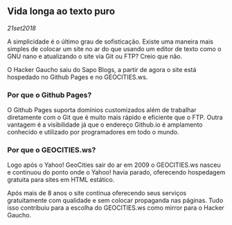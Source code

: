 ## Vida longa ao texto puro
*21set2018*

A simplicidade é o último grau de sofisticação. Existe uma maneira mais simples de colocar um site no ar do que usando um editor de texto como o GNU nano e atualizando o site via Git ou FTP? Creio que não.

O Hacker Gaucho saiu do Sapo Blogs, a partir de agora o site está hospedado no Github Pages e no GEOCITIES.ws.

### Por que o Github Pages?

O Github Pages suporta domínios customizados além de trabalhar diretamente com o Git que é muito mais rápido e eficiente que o FTP. Outra vantagem é a visibilidade já que o endereço Github.io é amplamento conhecido e utilizado por programadores em todo o mundo.

### Por que o GEOCITIES.ws?

Logo após o Yahoo! GeoCities sair do ar em 2009 o GEOCITIES.ws nasceu e continuou do ponto onde o Yahoo! havia parado, oferecendo hospedagem gratuita para sites em HTML estático.

Após mais de 8 anos o site continua oferecendo seus serviços gratuitamente com qualidade e sem colocar propaganda nas páginas. Tudo isso contribuiu para a escolha do GEOCITIES.ws como mirror para o Hacker Gaucho.
